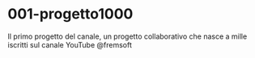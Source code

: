 # 001-progetto1000
Il primo progetto del canale, un progetto collaborativo che nasce a mille iscritti sul canale YouTube @fremsoft
